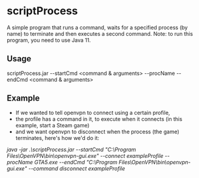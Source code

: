 # scriptProcess
A simple program that runs a command, waits for a specified process (by name) to terminate and then executes a second command.
Note: to run this program, you need to use Java 11.

## Usage
scriptProcess.jar --startCmd <command & arguments> --procName <process name> --endCmd <command & arguments>
  
## Example
- If we wanted to tell openvpn to connect using a certain profile,
- the profile has a command in it, to execute when it connects (in this example, start a Steam game)
- and we want openvpn to disconnect when the process (the game) terminates,
here's how we'd do it:

*java -jar .\scriptProcess.jar --startCmd "C:\Program Files\OpenVPN\bin\openvpn-gui.exe" --connect exampleProfile --procName GTA5.exe --endCmd "C:\Program Files\OpenVPN\bin\openvpn-gui.exe" --command disconnect exampleProfile*
